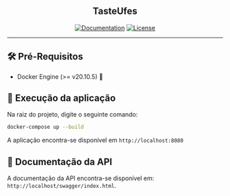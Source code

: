 <h2 align="center"><b>TasteUfes</b></h2>

<div align="center">
  
[![Documentation](https://img.shields.io/badge/documentation-overleaf-green.svg)](https://www.overleaf.com/read/xyqtgkkpxqpr)
[![License](https://img.shields.io/badge/license-MIT-blue.svg)](/LICENSE)

</div>

---

## :hammer_and_wrench: Pré-Requisitos
- Docker Engine (>= v20.10.5) :whale:

## :rocket: Execução da aplicação
Na raiz do projeto, digite o seguinte comando:
```bash
docker-compose up --build
```

A aplicação encontra-se disponível em
`http://localhost:8080`

## :page_facing_up: Documentação da API
A documentação da API encontra-se disponível em:
`http://localhost/swagger/index.html`.